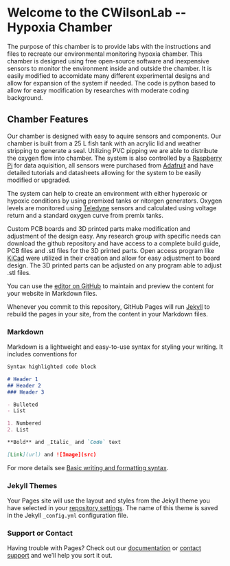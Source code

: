 # Welcome to the CWilsonLab -- Hypoxia Chamber

The purpose of this chamber is to provide labs with the instructions and files to recreate our environmental monitoring hypoxia chamber. This chamber is designed using free open-source software and inexpensive sensors to monitor the environment inside and outside the chamber. It is easily modified to accomidate many different experimental designs and allow for expansion of the system if needed. The code is python based to allow for easy modification by researches with moderate coding background. 

## Chamber Features

Our chamber is designed with easy to aquire sensors and components. Our chamber is built from a 25 L fish tank with an acrylic lid and weather stripping to generate a seal. Utilizing PVC pipping we are able to distribute the oxygen flow into chamber. The system is also controlled by a [Raspberry Pi](https://www.raspberrypi.com/products/raspberry-pi-4-model-b/) for data aquisition, all sensors were purchased from [Adafruit](https://www.adafruit.com/) and have detailed tutorials and datasheets allowing for the system to be easily modified or upgraded. 

The system can help to create an environment with either hyperoxic or hypoxic conditions by using premixed tanks or nitorgen generators. Oxygen levels are monitored using [Teledyne](https://www.teledyne-ai.com/Products/Oxygen-Sensors/Pages/R17A.aspx) sensors and calculated using voltage return and a standard oxygen curve from premix tanks.

Custom PCB boards and 3D printed parts make modification and adjustment of the design easy. Any research group with specific needs can download the github repository and have access to a complete build guide, PCB files and .stl files for the 3D printed parts. Open access program like [KiCad](https://www.kicad.org/) were utilized in their creation and allow for easy adjustment to board design. The 3D printed parts can be adjusted on any program able to adjust .stl files. 


You can use the [editor on GitHub](https://github.com/drcgw/hypox-chamber/edit/gh-pages/index.md) to maintain and preview the content for your website in Markdown files.

Whenever you commit to this repository, GitHub Pages will run [Jekyll](https://jekyllrb.com/) to rebuild the pages in your site, from the content in your Markdown files.

### Markdown

Markdown is a lightweight and easy-to-use syntax for styling your writing. It includes conventions for

```markdown
Syntax highlighted code block

# Header 1
## Header 2
### Header 3

- Bulleted
- List

1. Numbered
2. List

**Bold** and _Italic_ and `Code` text

[Link](url) and ![Image](src)
```

For more details see [Basic writing and formatting syntax](https://docs.github.com/en/github/writing-on-github/getting-started-with-writing-and-formatting-on-github/basic-writing-and-formatting-syntax).

### Jekyll Themes

Your Pages site will use the layout and styles from the Jekyll theme you have selected in your [repository settings](https://github.com/drcgw/hypox-chamber/settings/pages). The name of this theme is saved in the Jekyll `_config.yml` configuration file.

### Support or Contact

Having trouble with Pages? Check out our [documentation](https://docs.github.com/categories/github-pages-basics/) or [contact support](https://support.github.com/contact) and we’ll help you sort it out.
